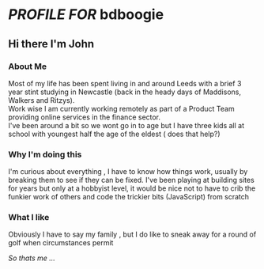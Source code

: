 <body>
<h1><i>PROFILE FOR</i> <b>bdboogie</b></h1>
<h2>Hi there I'm John</h2>
<! img src= "XXX">
<h3>About Me</h3>
Most of my life has been spent living in and around Leeds with a brief 3 year stint studying in Newcastle (back in the heady days of Maddisons, Walkers and Ritzys). <br>
Work wise I am currently working remotely as part of  a Product Team providing online services in the finance sector.
<br>I've been around a bit so we wont go in to age but I have three kids all at school with youngest half the age of the eldest ( does that help?)

<p></p>
<h3>Why I'm doing this</h3>
<p>I'm curious about everything , I have to know how things work, usually by breaking them to see if they can be fixed.  I've been playing at building sites for years but only at a hobbyist level, it would be nice not to have to crib the funkier work of others and code the trickier bits (JavaScript) from scratch  </p>
<h3>What I like</h3>
Obviously I have to say my family , but I do like to sneak away for a round of golf when circumstances permit
<p></p>
<i>So thats me ...</i>
<!--
**bdboogie/bdboogie** is a ✨ _special_ ✨ repository because its `README.md` (this file) appears on your GitHub profile.

Here are some ideas to get you started:

- 🔭 I’m currently working on ...
- 🌱 I’m currently learning ...
- 👯 I’m looking to collaborate on ...
- 🤔 I’m looking for help with ...
- 💬 Ask me about ...
- 📫 How to reach me: ...
- 😄 Pronouns: ...
- ⚡ Fun fact: ...
-->
</body>
